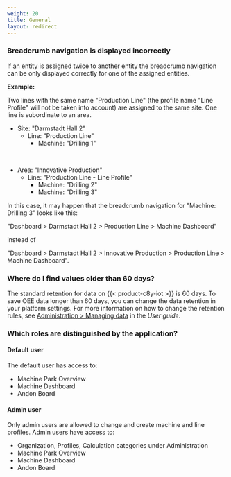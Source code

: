 ```yaml
---
weight: 20
title: General
layout: redirect
---
```


### Breadcrumb navigation is displayed incorrectly

If an entity is assigned twice to another entity the breadcrumb navigation can be only displayed correctly for one of the assigned entities.

**Example:**

 Two lines with the same name "Production Line" (the profile name "Line Profile" will not be taken into account) are assigned to the same site. One line is subordinate to an area.

* Site: "Darmstadt Hall 2"
  * Line: "Production Line"
    * Machine: "Drilling 1"

<br>

* Area: "Innovative Production"
  * Line: "Production Line - Line Profile"
      * Machine: "Drilling 2"
      * Machine: "Drilling 3"

In this case, it may happen that the breadcrumb navigation for "Machine: Drilling 3" looks like this:

 "Dashboard > Darmstadt Hall 2 > Production Line > Machine Dashboard"

 instead of

 "Dashboard > Darmstadt Hall 2 > Innovative Production > Production Line > Machine Dashboard".

### Where do I find values older than 60 days?

The standard retention for data on {{< product-c8y-iot >}} is 60 days. To save OEE data longer than 60 days, you can change the data retention in your platform settings. For more information on how to change the retention rules, see [Administration > Managing data](/users-guide/administration/#data-retention) in the *User guide*.

### Which roles are distinguished by the application?

#### Default user

The default user has access to:

* Machine Park Overview
* Machine Dashboard
* Andon Board

#### Admin user

Only admin users are allowed to change and create machine and line profiles. Admin users have access to:

* Organization, Profiles, Calculation categories under Administration
* Machine Park Overview
* Machine Dashboard
* Andon Board
